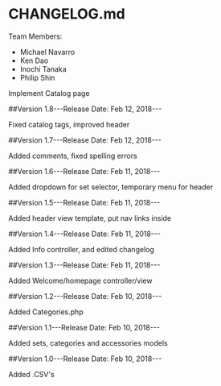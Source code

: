 # CHANGELOG.md

Team Members:
- Michael Navarro
- Ken Dao
- Inochi Tanaka
- Philip Shin

Implement Catalog page

##Version 1.8---Release Date: Feb 12, 2018---

Fixed catalog tags, improved header

##Version 1.7---Release Date: Feb 12, 2018---

Added comments, fixed spelling errors

##Version 1.6---Release Date: Feb 11, 2018---

Added dropdown for set selector, temporary menu for header

##Version 1.5---Release Date: Feb 11, 2018---

Added header view template, put nav links inside

##Version 1.4---Release Date: Feb 11, 2018---

Added Info controller, and edited changelog

##Version 1.3---Release Date: Feb 11, 2018---

Added Welcome/homepage controller/view

##Version 1.2---Release Date: Feb 10, 2018---

Added Categories.php

##Version 1.1---Release Date: Feb 10, 2018---

Added sets, categories and accessories models

##Version 1.0---Release Date: Feb 10, 2018---

Added .CSV's